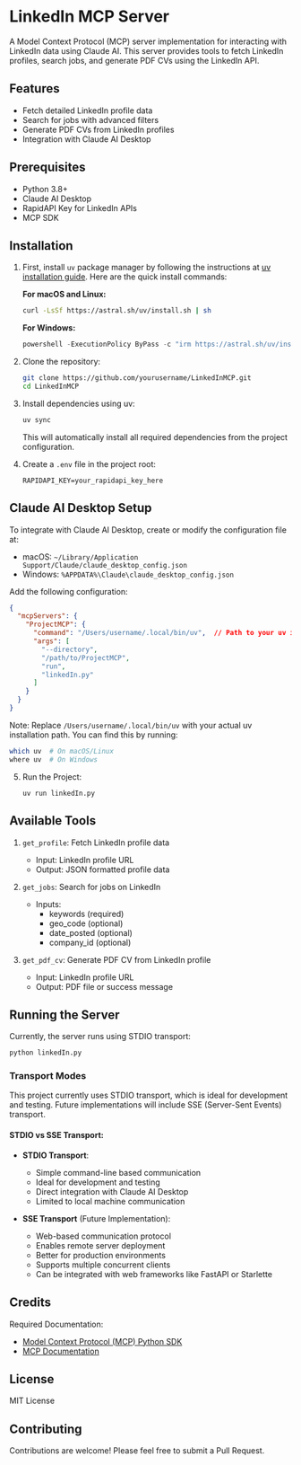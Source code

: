 # LinkedIn MCP Server

A Model Context Protocol (MCP) server implementation for interacting with LinkedIn data using Claude AI. This server provides tools to fetch LinkedIn profiles, search jobs, and generate PDF CVs using the LinkedIn API.

## Features

- Fetch detailed LinkedIn profile data
- Search for jobs with advanced filters
- Generate PDF CVs from LinkedIn profiles
- Integration with Claude AI Desktop

## Prerequisites

- Python 3.8+
- Claude AI Desktop
- RapidAPI Key for LinkedIn APIs
- MCP SDK

## Installation

1. First, install `uv` package manager by following the instructions at [uv installation guide](https://docs.astral.sh/uv/getting-started/installation/). Here are the quick install commands:

   **For macOS and Linux:**
   ```bash
   curl -LsSf https://astral.sh/uv/install.sh | sh
   ```

   **For Windows:**
   ```powershell
   powershell -ExecutionPolicy ByPass -c "irm https://astral.sh/uv/install.ps1 | iex"
   ```

2. Clone the repository:
   ```bash
   git clone https://github.com/yourusername/LinkedInMCP.git
   cd LinkedInMCP
   ```

3. Install dependencies using uv:
   ```bash
   uv sync
   ```
   This will automatically install all required dependencies from the project configuration.

4. Create a `.env` file in the project root:
   ```plaintext
   RAPIDAPI_KEY=your_rapidapi_key_here
   ```

## Claude AI Desktop Setup

To integrate with Claude AI Desktop, create or modify the configuration file at:
- macOS: `~/Library/Application Support/Claude/claude_desktop_config.json`
- Windows: `%APPDATA%\Claude\claude_desktop_config.json`

Add the following configuration:
```json
{
  "mcpServers": {
    "ProjectMCP": {
      "command": "/Users/username/.local/bin/uv",  // Path to your uv installation
      "args": [
        "--directory",
        "/path/to/ProjectMCP",
        "run",
        "linkedIn.py"
      ]
    }
  }
}
```

Note: Replace `/Users/username/.local/bin/uv` with your actual uv installation path. You can find this by running:
```bash
which uv  # On macOS/Linux
where uv  # On Windows
```

5. Run the Project:
   ```plaintext
   uv run linkedIn.py
   ```

## Available Tools

1. `get_profile`: Fetch LinkedIn profile data
   - Input: LinkedIn profile URL
   - Output: JSON formatted profile data

2. `get_jobs`: Search for jobs on LinkedIn
   - Inputs: 
     - keywords (required)
     - geo_code (optional)
     - date_posted (optional)
     - company_id (optional)

3. `get_pdf_cv`: Generate PDF CV from LinkedIn profile
   - Input: LinkedIn profile URL
   - Output: PDF file or success message

## Running the Server

Currently, the server runs using STDIO transport:
```bash
python linkedIn.py
```

### Transport Modes

This project currently uses STDIO transport, which is ideal for development and testing. Future implementations will include SSE (Server-Sent Events) transport.

#### STDIO vs SSE Transport: 

- **STDIO Transport**:
  - Simple command-line based communication
  - Ideal for development and testing
  - Direct integration with Claude AI Desktop
  - Limited to local machine communication

- **SSE Transport** (Future Implementation):
  - Web-based communication protocol
  - Enables remote server deployment
  - Better for production environments
  - Supports multiple concurrent clients
  - Can be integrated with web frameworks like FastAPI or Starlette

## Credits 

Required Documentation:
- [Model Context Protocol (MCP) Python SDK](https://github.com/modelcontextprotocol/python-sdk)
- [MCP Documentation](https://modelcontextprotocol.io/docs/concepts/tools)

## License

MIT License

## Contributing

Contributions are welcome! Please feel free to submit a Pull Request.

